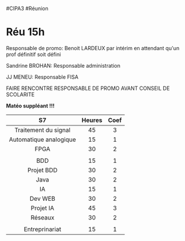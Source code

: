 #CIPA3 #Réunion
# Réu 15h
Responsable de promo: Benoit LARDEUX par intérim en attendant qu'un prof définitif soit défini

Sandrine BROHAN: Responsable administration

JJ MENEU: Responsable FISA

FAIRE RENCONTRE RESPONSABLE DE PROMO AVANT CONSEIL DE SCOLARITE

**Matéo suppléant !!!**


|           S7           | Heures | Coef |
| :--------------------: | :----: | :--: |
|  Traitement du signal  |   45   |  3   |
| Automatique analogique |   15   |  1   |
|          FPGA          |   30   |  2   |
|                        |        |      |
|          BDD           |   15   |  1   |
|       Projet BDD       |   30   |  2   |
|          Java          |   30   |  2   |
|           IA           |   15   |  1   |
|        Dev WEB         |   30   |  2   |
|       Projet IA        |   45   |  3   |
|        Réseaux         |   30   |  2   |
|                        |        |      |
|     Entreprinariat     |   15   |  1   |

